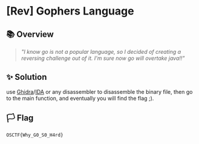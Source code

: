 # [Rev] Gophers Language

## 📚 Overview

> *"I know go is not a popular language, so I decided of creating a reversing challenge out of it. I'm sure now go will overtake java!!"*

## ✨ Solution

use [Ghidra](https://ghidra-sre.org/)/[IDA](https://hex-rays.com/ida-free/) or any disassembler to disassemble the binary file, then go to the main function, and eventually you will find the flag ;).

## 🏳️ Flag

`OSCTF{Why_G0_S0_H4rd}`